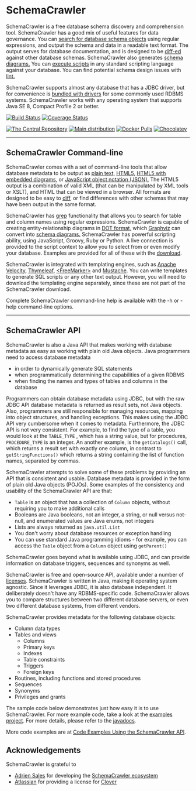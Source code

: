 # SchemaCrawler

SchemaCrawler is a free database schema discovery and comprehension tool.
SchemaCrawler has a good mix of useful features for data governance. You can
[search for database schema objects](schemacrawler-grep.html) using regular
expressions, and output the schema and data in a readable text format. The
output serves for database documentation, and is designed to be
[diff-ed](http://en.wikipedia.org/wiki/Diff) against other database schemas.
SchemaCrawler also generates [schema diagrams.](diagramming.html) You can
[execute scripts](scripting.html) in any standard scripting language against
your database. You can find potential schema design issues with
[lint.](lint.html)

SchemaCrawler supports almost any database that has a JDBC driver, but for
convenience is [bundled with drivers](database-support.html) for some commonly used
RDBMS systems. SchemaCrawler works with any operating system that supports
Java SE 8, Compact Profile 2 or better.

[![Build Status](https://travis-ci.org/schemacrawler/SchemaCrawler.svg?branch=master)](https://travis-ci.org/schemacrawler/SchemaCrawler)
[![Coverage Status](https://coveralls.io/repos/github/schemacrawler/SchemaCrawler/badge.svg)](https://coveralls.io/github/schemacrawler/SchemaCrawler)

[![The Central Repository](https://img.shields.io/maven-central/v/us.fatehi/schemacrawler.svg)](https://search.maven.org/search?q=g:us.fatehi%20a:schemacrawler*)
[![Main distribution](https://img.shields.io/badge/zip-download-blue.svg)](https://github.com/schemacrawler/SchemaCrawler/releases/latest)
[![Docker Pulls](https://img.shields.io/docker/pulls/schemacrawler/schemacrawler.svg)](https://hub.docker.com/r/schemacrawler/schemacrawler/)
[![Chocolatey](https://img.shields.io/chocolatey/v/schemacrawler.svg)](https://chocolatey.org/packages/schemacrawler)

-----

## SchemaCrawler Command-line

SchemaCrawler comes with a set of command-line tools that allow database
metadata to be output as [plain text,](snapshot-examples/snapshot.text)
[HTML5,](snapshot-examples/snapshot.html)
[HTML5 with embedded diagrams,](snapshot-examples/snapshot.svg.html) or
[JavaScript object notation (JSON).](snapshot-examples/snapshot.json)
The HTML5 output is a combination of valid XML (that
can be manipulated by XML tools or XSLT), and HTML that can be viewed in a
browser. All formats are designed to be easy to
[diff](http://en.wikipedia.org/wiki/Diff), or find differences with other
schemas that may have been output in the same format.

SchemaCrawler has [grep](schemacrawler-grep.html) functionality that allows
you to search for table and column names using regular expressions.
SchemaCrawler is capable of creating entity-relationship diagrams in
[DOT format,](http://www.graphviz.org/doc/info/lang.html ) which
[Graphviz](http://www.graphviz.org/) can convert into [schema diagrams.](diagramming.html)
SchemaCrawler has powerful scripting ability,
using JavaScript, Groovy, Ruby or Python. A live connection is provided to the
script context to allow you to select from or even modify your database.
Examples are provided for all of these with the
[download](http://github.com/schemacrawler/SchemaCrawler/releases/).

SchemaCrawler is integrated with templating engines, such
as [Apache Velocity](http://velocity.apache.org/), [Thymeleaf](http://www.thymeleaf.org/),
[&lt;FreeMarker&gt;](http://freemarker.org/) and [Mustache](https://mustache.github.io/). 
You can write templates to generate SQL scripts or any other text output. 
However, you will need to download the templating engine separately, since these are 
not part of the SchemaCrawler download.

Complete SchemaCrawler command-line help is available with the -h or -help command-line
options.

-----

## SchemaCrawler API

SchemaCrawler is also a Java API that makes working with database metadata as
easy as working with plain old Java objects. Java programmers need to access
database metadata

- in order to dynamically generate SQL statements
- when programmatically determining the capabilities of a given RDBMS
- when finding the names and types of tables and columns in the database

Programmers can obtain database metadata using JDBC, but with the raw JDBC API
database metadata is returned as result sets, not Java objects. Also,
programmers are still responsible for managing resources, mapping into object
structures, and handling exceptions. This makes using the JDBC API very
cumbersome when it comes to metadata. Furthermore, the JDBC API is not very
consistent. For example, to find the type of a table, you would look at the
`TABLE_TYPE` , which has a string value, but for procedures, `PROCEDURE_TYPE`
is an integer. An another example, is the `getCatalogs()` call, which returns
a result set with exactly one column, in contrast to `getStringFunctions()`
which returns a string containing the list of function names, separated by
commas.

SchemaCrawler attempts to solve some of these problems by providing an API
that is consistent and usable. Database metadata is provided in the form of
plain old Java objects (POJOs). Some examples of the consistency and usability
of the SchemaCrawler API are that:

- `Table` is an object that has a collection of `Column` objects, without
  requiring you to make additional calls
- Booleans are Java booleans, not an integer, a string, or null versus not-null,
  and enumerated values are Java enums, not integers
- Lists are always returned as `java.util.List`
- You don't worry about database resources or exception handling
- You can use standard Java programming idioms - for example, you can access the
  `Table` object from a `Column` object using `getParent()`

SchemaCrawler goes beyond what is available using JDBC, and can provide
information on database triggers, sequences and synonyms as well.

SchemaCrawler is free and open-source API, available under a number of
[licenses](license.html). SchemaCrawler is written
in Java, making it operating system agnostic. Since it leverages JDBC, it is
also database independent. It deliberately doesn't have any RDBMS-specific
code. SchemaCrawler allows you to compare structures between two different
database servers, or even two different database systems, from different
vendors.

SchemaCrawler provides metadata for the following database objects:

* Column data types
* Tables and views
    * Columns
    * Primary keys
    * Indexes
    * Table constraints
    * Triggers
    * Foreign keys
* Routines, including functions and stored procedures
* Sequences
* Synonyms
* Privileges and grants

The sample code below demonstrates just how easy it is to use SchemaCrawler. 
For more example code, take a look at the [examples project](https://github.com/schemacrawler/SchemaCrawler/tree/master/schemacrawler-examplecode).
For more details, please refer to the [javadocs](apidocs/index.html).

<script src="https://gist.github.com/schemacrawler/63e4b8cb0515c6e928e7a9a419f46411.js"></script>

More code examples are at [Code Examples Using the SchemaCrawler API](code-examples.html).

## Acknowledgements

SchemaCrawler is grateful to 

- [Adrien Sales](https://www.linkedin.com/in/adrien-sales) for developing the [SchemaCrawler ecosystem](ecosystem.html)
- [Atlassian](https://www.atlassian.com/) for providing a license for [Clover](https://www.atlassian.com/software/clover)

